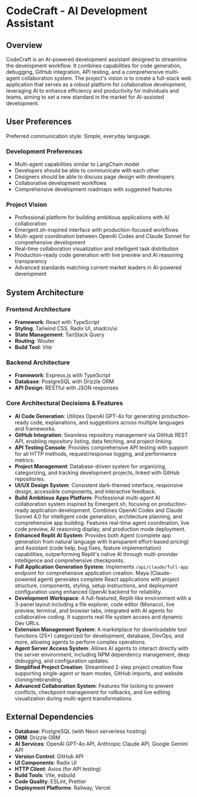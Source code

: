 # CodeCraft - AI Development Assistant

## Overview
CodeCraft is an AI-powered development assistant designed to streamline the development workflow. It combines capabilities for code generation, debugging, GitHub integration, API testing, and a comprehensive multi-agent collaboration system. The project's vision is to create a full-stack web application that serves as a robust platform for collaborative development, leveraging AI to enhance efficiency and productivity for individuals and teams, aiming to set a new standard in the market for AI-assisted development.

## User Preferences
Preferred communication style: Simple, everyday language.

### Development Preferences
- Multi-agent capabilities similar to LangChain model
- Developers should be able to communicate with each other
- Designers should be able to discuss page design with developers
- Collaborative development workflows
- Comprehensive development roadmaps with suggested features

### Project Vision
- Professional platform for building ambitious applications with AI collaboration
- Emergent.sh-inspired interface with production-focused workflows
- Multi-agent coordination between OpenAI Codex and Claude Sonnet for comprehensive development
- Real-time collaboration visualization and intelligent task distribution
- Production-ready code generation with live preview and AI reasoning transparency
- Advanced standards matching current market leaders in AI-powered development

## System Architecture

### Frontend Architecture
- **Framework**: React with TypeScript
- **Styling**: Tailwind CSS, Radix UI, shadcn/ui
- **State Management**: TanStack Query
- **Routing**: Wouter
- **Build Tool**: Vite

### Backend Architecture
- **Framework**: Express.js with TypeScript
- **Database**: PostgreSQL with Drizzle ORM
- **API Design**: RESTful with JSON responses

### Core Architectural Decisions & Features
- **AI Code Generation**: Utilizes OpenAI GPT-4o for generating production-ready code, explanations, and suggestions across multiple languages and frameworks.
- **GitHub Integration**: Seamless repository management via GitHub REST API, enabling repository listing, data fetching, and project linking.
- **API Testing Console**: Provides comprehensive API testing with support for all HTTP methods, request/response logging, and performance metrics.
- **Project Management**: Database-driven system for organizing, categorizing, and tracking development projects, linked with GitHub repositories.
- **UI/UX Design System**: Consistent dark-themed interface, responsive design, accessible components, and interactive feedback.
- **Build Ambitious Apps Platform**: Professional multi-agent AI collaboration system inspired by Emergent.sh, focusing on production-ready application development. Combines OpenAI Codex and Claude Sonnet 4.0 for intelligent code generation, architecture planning, and comprehensive app building. Features real-time agent coordination, live code preview, AI reasoning display, and production mode deployment.
- **Enhanced Replit AI System**: Provides both Agent (complete app generation from natural language with transparent effort-based pricing) and Assistant (code help, bug fixes, feature implementation) capabilities, outperforming Replit's native AI through multi-provider intelligence and comprehensive checkpoints.
- **Full Application Generation System**: Implements `/api/claude/full-app` endpoint for comprehensive application creation. Maya (Claude-powered agent) generates complete React applications with project structure, components, styling, setup instructions, and deployment configuration using enhanced OpenAI backend for reliability.
- **Development Workspace**: A full-featured, Replit-like environment with a 3-panel layout including a file explorer, code editor (Monaco), live preview, terminal, and browser tabs, integrated with AI agents for collaborative coding. It supports real file system access and dynamic Dev URLs.
- **Extension Management System**: A marketplace for downloadable tool functions (25+) categorized for development, database, DevOps, and more, allowing agents to perform complex operations.
- **Agent Server Access System**: Allows AI agents to interact directly with the server environment, including NPM dependency management, deep debugging, and configuration updates.
- **Simplified Project Creation**: Streamlined 2-step project creation flow supporting single-agent or team modes, GitHub imports, and website cloning/rebranding.
- **Advanced Collaboration System**: Features file locking to prevent conflicts, checkpoint management for rollbacks, and live editing visualization during multi-agent transformations.

## External Dependencies
- **Database**: PostgreSQL (with Neon serverless hosting)
- **ORM**: Drizzle ORM
- **AI Services**: OpenAI GPT-4o API, Anthropic Claude API, Google Gemini API
- **Version Control**: GitHub API
- **UI Components**: Radix UI
- **HTTP Client**: Axios (for API testing)
- **Build Tools**: Vite, esbuild
- **Code Quality**: ESLint, Prettier
- **Deployment Platforms**: Railway, Vercel